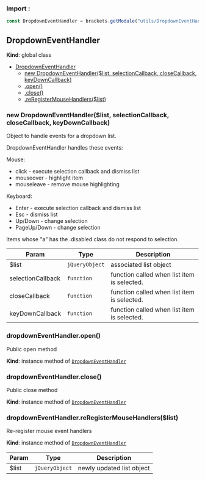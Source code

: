 ### Import :
```js
const DropdownEventHandler = brackets.getModule("utils/DropdownEventHandler")
```

<a name="DropdownEventHandler"></a>

## DropdownEventHandler
**Kind**: global class  

* [DropdownEventHandler](#DropdownEventHandler)
    * [new DropdownEventHandler($list, selectionCallback, closeCallback, keyDownCallback)](#new_DropdownEventHandler_new)
    * [.open()](#DropdownEventHandler+open)
    * [.close()](#DropdownEventHandler+close)
    * [.reRegisterMouseHandlers($list)](#DropdownEventHandler+reRegisterMouseHandlers)

<a name="new_DropdownEventHandler_new"></a>

### new DropdownEventHandler($list, selectionCallback, closeCallback, keyDownCallback)
Object to handle events for a dropdown list.

DropdownEventHandler handles these events:

Mouse:
- click       - execute selection callback and dismiss list
- mouseover   - highlight item
- mouseleave  - remove mouse highlighting

Keyboard:
- Enter       - execute selection callback and dismiss list
- Esc         - dismiss list
- Up/Down     - change selection
- PageUp/Down - change selection

Items whose "a" has the .disabled class do not respond to selection.


| Param | Type | Description |
| --- | --- | --- |
| $list | <code>jQueryObject</code> | associated list object |
| selectionCallback | <code>function</code> | function called when list item is selected. |
| closeCallback | <code>function</code> | function called when list item is selected. |
| keyDownCallback | <code>function</code> | function called when list item is selected. |

<a name="DropdownEventHandler+open"></a>

### dropdownEventHandler.open()
Public open method

**Kind**: instance method of [<code>DropdownEventHandler</code>](#DropdownEventHandler)  
<a name="DropdownEventHandler+close"></a>

### dropdownEventHandler.close()
Public close method

**Kind**: instance method of [<code>DropdownEventHandler</code>](#DropdownEventHandler)  
<a name="DropdownEventHandler+reRegisterMouseHandlers"></a>

### dropdownEventHandler.reRegisterMouseHandlers($list)
Re-register mouse event handlers

**Kind**: instance method of [<code>DropdownEventHandler</code>](#DropdownEventHandler)  

| Param | Type | Description |
| --- | --- | --- |
| $list | <code>jQueryObject</code> | newly updated list object |

